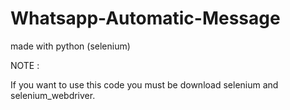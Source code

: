 # Whatsapp-Automatic-Message
made with python (selenium)

NOTE :

If you want to use this code you must be download selenium and selenium_webdriver.
